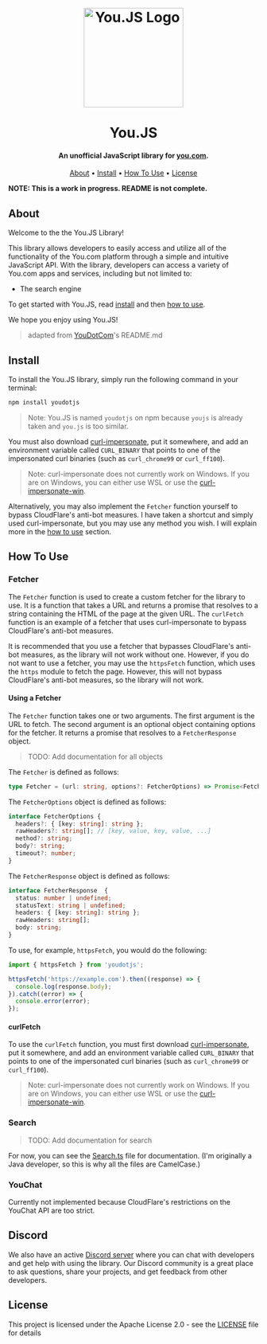 
<h1 align="center">
  <br>
  <a href="https://github.com/YouAPI/You.JS"><img src="https://raw.githubusercontent.com/YouAPI/You.JS/main/assets/You.JS.png" alt="You.JS Logo" width="200"></a>
  <br>
  <br>
  You.JS
  <br>
</h1>

<h4 align="center">An unofficial JavaScript library for <a href="http://you.com/" target="_blank">you.com</a>.</h4>

<!-- TODO: Re-add the commented-out stuff but javascriptified -->

<!-- <div align="center">
  [![Python Version](https://img.shields.io/pypi/pyversions/youdotcom.svg)](https://pypi.org/project/youdotcom/)
  [![Dependencies Status](https://img.shields.io/badge/dependencies-up%20to%20date-brightgreen.svg)](https://github.com/silkepilon/youdotcom/pulls?utf8=%E2%9C%93&q=is%3Apr%20author%3Aapp%2Fdependabot)
  [![Code style: black](https://img.shields.io/badge/code%20style-black-000000.svg)](https://github.com/psf/black)
  [![Security: bandit](https://img.shields.io/badge/security-bandit-green.svg)](https://github.com/PyCQA/bandit)
  [![Pre-commit](https://img.shields.io/badge/pre--commit-enabled-brightgreen?logo=pre-commit&logoColor=white)](https://github.com/silkepilon/youdotcom/blob/master/.pre-commit-config.yaml)
  [![Semantic Versions](https://img.shields.io/badge/%20%20%F0%9F%93%A6%F0%9F%9A%80-semantic--versions-e10079.svg)](https://github.com/silkepilon/youdotcom/releases)
  [![License](https://img.shields.io/github/license/silkepilon/youdotcom)](https://github.com/silkepilon/youdotcom/blob/master/LICENSE)
  ![Coverage Report](assets/images/coverage.svg)
</div> -->

<p align="center">
  <a href="#about">About</a> •
  <!-- <a href="#key-features">Key Features</a> • -->
  <a href="#install">Install</a> •
  <a href="#how-to-use">How To Use</a> •
  <!-- <a href="#credits">Credits</a> • -->
  <a href="#license">License</a>
</p>

**NOTE: This is a work in progress. README is not complete.**

## About
Welcome to the the You.JS Library!

This library allows developers to easily access and utilize all of the functionality of the You.com platform through a simple and intuitive JavaScript API. With the library, developers can access a variety of You.com apps and services, including but not limited to:

* The search engine

To get started with You.JS, read <a href="#install">install</a> and then <a href="#how-to-use">how to use</a>.

We hope you enjoy using You.JS!
> adapted from [YouDotCom](https://github.com/YouAPI/YouDotCom)'s README.md


## Install

To install the You.JS library, simply run the following command in your terminal:

```bash
npm install youdotjs
```

> Note: You.JS is named `youdotjs` on npm because `youjs` is already taken and `you.js` is too similar.

You must also download [curl-impersonate](https://github.com/lwthiker/curl-impersonate/releases/latest), put it somewhere, and add an environment variable called `CURL_BINARY` that points to one of the impersonated curl binaries (such as `curl_chrome99` or `curl_ff100`).

> Note: curl-impersonate does not currently work on Windows. If you are on Windows, you can either use WSL or use the [curl-impersonate-win](https://github.com/depler/curl-impersonate-win/releases/latest).

Alternatively, you may also implement the `Fetcher` function yourself to bypass CloudFlare's anti-bot measures. I have taken a shortcut and simply used curl-impersonate, but you may use any method you wish. I will explain more in the <a href="#how-to-use">how to use</a> section.

## How To Use

### Fetcher

The `Fetcher` function is used to create a custom fetcher for the library to use. It is a function that takes a URL and returns a promise that resolves to a string containing the HTML of the page at the given URL. The `curlFetch` function is an example of a fetcher that uses curl-impersonate to bypass CloudFlare's anti-bot measures.

It is recommended that you use a fetcher that bypasses CloudFlare's anti-bot measures, as the library will not work without one. However, if you do not want to use a fetcher, you may use the `httpsFetch` function, which uses the `https` module to fetch the page. However, this will not bypass CloudFlare's anti-bot measures, so the library will not work.

#### Using a Fetcher

The `Fetcher` function takes one or two arguments. The first argument is the URL to fetch. The second argument is an optional object containing options for the fetcher. It returns a promise that resolves to a `FetcherResponse` object.

> TODO: Add documentation for all objects

The `Fetcher` is defined as follows:

```ts
type Fetcher = (url: string, options?: FetcherOptions) => Promise<FetcherResponse>;
```

The `FetcherOptions` object is defined as follows:

```ts
interface FetcherOptions {
  headers?: { [key: string]: string };
  rawHeaders?: string[]; // [key, value, key, value, ...]
  method?: string;
  body?: string;
  timeout?: number;
}
```

The `FetcherResponse` object is defined as follows:

```ts
interface FetcherResponse  {
  status: number | undefined;
  statusText: string | undefined;
  headers: { [key: string]: string };
  rawHeaders: string[];
  body: string;
}
```

To use, for example, `httpsFetch`, you would do the following:

```ts
import { httpsFetch } from 'youdotjs';

httpsFetch('https://example.com').then((response) => {
  console.log(response.body);
}).catch((error) => {
  console.error(error);
});
```

#### curlFetch

To use the `curlFetch` function, you must first download [curl-impersonate](https://github.com/lwthiker/curl-impersonate/releases/latest), put it somewhere, and add an environment variable called `CURL_BINARY` that points to one of the impersonated curl binaries (such as `curl_chrome99` or `curl_ff100`).

> Note: curl-impersonate does not currently work on Windows. If you are on Windows, you can either use WSL or use the [curl-impersonate-win](https://github.com/depler/curl-impersonate-win/releases/latest).

### Search

> TODO: Add documentation for search

For now, you can see the [Search.ts](src/lib/search/Search.ts) file for documentation. (I'm originally a Java developer, so this is why all the files are CamelCase.)

### YouChat

Currently not implemented because CloudFlare's restrictions on the YouChat API are too strict.

## Discord
We also have an active [Discord server](https://discord.gg/SD7wZMFSvV) where you can chat with developers and get help with using the library. Our Discord community is a great place to ask questions, share your projects, and get feedback from other developers.

## License

This project is licensed under the Apache License 2.0 - see the [LICENSE](LICENSE) file for details
